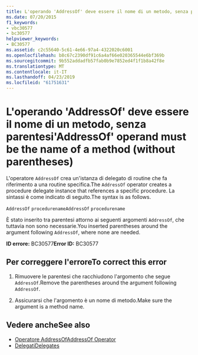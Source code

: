 ```yaml
---
title: L'operando 'AddressOf' deve essere il nome di un metodo, senza parentesi
ms.date: 07/20/2015
f1_keywords:
- vbc30577
- bc30577
helpviewer_keywords:
- BC30577
ms.assetid: c2c55640-5c61-4e66-97a4-4322020c6001
ms.openlocfilehash: b8c67c2390df91c6a4af66e020365544e6bf369b
ms.sourcegitcommit: 9b552addadfb57fab0b9e7852ed4f1f1b8a42f8e
ms.translationtype: MT
ms.contentlocale: it-IT
ms.lasthandoff: 04/23/2019
ms.locfileid: "61751631"
---
```

# <a name="addressof-operand-must-be-the-name-of-a-method-without-parentheses"></a><span data-ttu-id="74efb-102">L'operando 'AddressOf' deve essere il nome di un metodo, senza parentesi</span><span class="sxs-lookup"><span data-stu-id="74efb-102">'AddressOf' operand must be the name of a method (without parentheses)</span></span>
<span data-ttu-id="74efb-103">L'operatore `AddressOf` crea un'istanza di delegato di routine che fa riferimento a una routine specifica.</span><span class="sxs-lookup"><span data-stu-id="74efb-103">The `AddressOf` operator creates a procedure delegate instance that references a specific procedure.</span></span> <span data-ttu-id="74efb-104">La sintassi è come indicato di seguito.</span><span class="sxs-lookup"><span data-stu-id="74efb-104">The syntax is as follows.</span></span>  
  
 <span data-ttu-id="74efb-105">`AddressOf` `procedurename`</span><span class="sxs-lookup"><span data-stu-id="74efb-105">`AddressOf` `procedurename`</span></span>  
  
 <span data-ttu-id="74efb-106">È stato inserito tra parentesi attorno ai seguenti argomenti `AddressOf`, che tuttavia non sono necessarie.</span><span class="sxs-lookup"><span data-stu-id="74efb-106">You inserted parentheses around the argument following `AddressOf`, where none are needed.</span></span>  
  
 <span data-ttu-id="74efb-107">**ID errore:** BC30577</span><span class="sxs-lookup"><span data-stu-id="74efb-107">**Error ID:** BC30577</span></span>  
  
## <a name="to-correct-this-error"></a><span data-ttu-id="74efb-108">Per correggere l'errore</span><span class="sxs-lookup"><span data-stu-id="74efb-108">To correct this error</span></span>  
  
1. <span data-ttu-id="74efb-109">Rimuovere le parentesi che racchiudono l'argomento che segue `AddressOf`.</span><span class="sxs-lookup"><span data-stu-id="74efb-109">Remove the parentheses around the argument following `AddressOf`.</span></span>  
  
2. <span data-ttu-id="74efb-110">Assicurarsi che l'argomento è un nome di metodo.</span><span class="sxs-lookup"><span data-stu-id="74efb-110">Make sure the argument is a method name.</span></span>  
  
## <a name="see-also"></a><span data-ttu-id="74efb-111">Vedere anche</span><span class="sxs-lookup"><span data-stu-id="74efb-111">See also</span></span>

- [<span data-ttu-id="74efb-112">Operatore AddressOf</span><span class="sxs-lookup"><span data-stu-id="74efb-112">AddressOf Operator</span></span>](../../../visual-basic/language-reference/operators/addressof-operator.md)
- [<span data-ttu-id="74efb-113">Delegati</span><span class="sxs-lookup"><span data-stu-id="74efb-113">Delegates</span></span>](../../../visual-basic/programming-guide/language-features/delegates/index.md)
